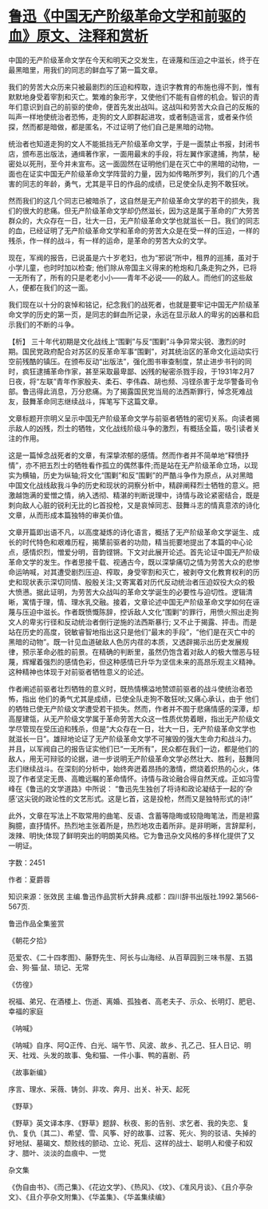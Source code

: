 # [鲁迅《中国无产阶级革命文学和前驱的血》原文、注释和赏析](https://www.vrrw.net/wx/9630.html)

中国的无产阶级革命文学在今天和明天之交发生，在诬蔑和压迫之中滋长，终于在最黑暗里，用我们的同志的鲜血写了第一篇文章。

我们的劳苦大众历来只被最剧烈的压迫和榨取，连识字教育的布施也得不到，惟有默默地身受着宰割和灭亡。繁难的象形字，又使他们不能有自修的机会。智识的青年们意识到自己的前驱的使命，便首先发出战叫。这战叫和劳苦大众自己的反叛的叫声一样地使统治者恐怖，走狗的文人即群起进攻，或者制造谣言，或者亲作侦探，然而都是暗做，都是匿名，不过证明了他们自己是黑暗的动物。

统治者也知道走狗的文人不能抵挡无产阶级革命文学，于是一面禁止书报，封闭书店，颁布恶出版法，通缉著作家，一面用最末的手段，将左翼作家逮捕，拘禁，秘密处以死刑，至今并未宣布。这一面固然在证明他们是在灭亡中的黑暗的动物，一面也在证实中国无产阶级革命文学阵营的力量，因为如传略所罗列，我们的几个遇害的同志的年龄，勇气，尤其是平日的作品的成绩，已足使全队走狗不敢狂吠。

然而我们的这几个同志已被暗杀了，这自然是无产阶级革命文学的若干的损失，我们的很大的悲痛。但无产阶级革命文学却仍然滋长，因为这是属于革命的广大劳苦群众的，大众存在一日，壮大一日，无产阶级革命文学也就滋长一日。我们的同志的血，已经证明了无产阶级革命文学和革命的劳苦大众是在受一样的压迫，一样的残杀，作一样的战斗，有一样的运命，是革命的劳苦大众的文学。

现在，军阀的报告，已说虽是六十岁老妇，也为“邪说”所中，租界的巡捕，虽对于小学儿童，也时时加以检查; 他们除从帝国主义得来的枪炮和几条走狗之外，已将一无所有了，所有的只是老老小小——青年不必说——的敌人。而他们的这些敌人，便都在我们的这一面。

我们现在以十分的哀悼和铭记，纪念我们的战死者，也就是要牢记中国无产阶级革命文学的历史的第一页，是同志的鲜血所记录，永远在显示敌人的卑劣的凶暴和启示我们的不断的斗争。



【析】 三十年代初期是文化战线上“围剿”与反“围剿”斗争异常尖锐、激烈的时期。国民党政府配合对苏区的反革命军事“围剿”，对其统治区的革命文化运动实行空前残酷的镇压。在颁布反动“出版法”，强化图书审查制度，禁止进步书刊的同时，疯狂逮捕革命作家，甚至采取最卑鄙、凶残的秘密杀戮手段，于1931年2月7日夜，将“左联”青年作家殷夫、柔石、李伟森、胡也频、冯铿杀害于龙华警备司令部。鲁迅得此消息，万分悲痛。为了揭露国民党当局的法西斯罪行，悼念死难战友，鼓舞革命同志继续战斗，挥笔写下这篇文章。

文章标题开宗明义呈示中国无产阶级革命文学与前驱者牺牲的密切关系。向读者揭示敌人的凶残，烈士的牺牲，文化战线阶级斗争的激烈，有概括全篇，吸引读者关注的作用。

这是一篇悼念战死者的文章，有深挚浓郁的感情。然而作者并不简单地“释愤抒情”，亦不把五烈士的牺牲看作孤立的偶然事件;而是站在无产阶级革命立场，以现实为横轴，历史为纵轴;将文化“围剿”和反“围剿”的严酷斗争作为原点，从对黑暗中国文化战线敌我斗争的历史和现状的洞察分析中，精辟阐释烈士牺牲的意义。把激越饱满的爱憎之情，纳入透彻、精湛的判断说理中，诗情与政论紧密结合，既是刺向敌人心脏的锐利无比的匕首投枪，又是哀悼同志、鼓舞斗志的情真意浓的诗化文章，从而形成本篇独特的审美价值。

文章开篇即出语不凡，以高度凝炼的诗化语言，概括了无产阶级革命文学诞生、成长的时代特色和艰难历程，揭橥前驱者的功勋，精当扼要地提出了本篇的中心论点，感情炽烈，憎爱分明，音韵铿锵。下文对此展开论述。首先论证中国无产阶级革命文学的发生。作者思接千载、视通古今，既以深挚痛切之情为劳苦大众的悲惨命运呐喊，对其遭受剧烈压迫、榨取，身受宰割和灭亡，被剥夺文化教育权利的历史和现状表示深切同情、殷殷关注;又寄寓着对历代反动统治者压迫奴役大众的极大愤懑。据此证明，为劳苦大众战叫的革命文学诞生的必要性与迫切性。逻辑清晰，寓情于理，情、理水乳交融。接着，文章论述中国无产阶级革命文学如何在诬蔑与压迫中滋长。作者既愤慨陈辞，控诉敌人文化“围剿”的罪行，用愤火照出走狗文人的卑劣行径和反动统治者倒行逆施的法西斯暴行; 又不止于揭露、抨击。而是站在历史的高度，锐敏睿智地指出这只是他们“最末的手段”，“他们是在灭亡中的黑暗的动物”。既一针见血道破敌人色厉内荏的本质，又透辟揭示出历史发展规律，预示革命必胜的前景。在精确的判断里，虽然仍饱含着对敌人的极大憎恶与轻蔑，辉耀着强烈的感情色彩，但这种感情已升华为坚信未来的高昂乐观主义精神。这种精神也体现于对前驱者牺牲意义的论述。

作者阐述前驱者壮烈牺牲的意义时，既热情横溢地赞颂前驱者的战斗使统治者恐怖，指出 他们的勇气尤其是成绩，已使全队走狗不敢狂吠;又痛心承认，由于 他们的牺牲已使无产阶级文学遭受若干损失。然而，作者并不囿于悲痛情感的深潭，却高屋建瓴，从无产阶级文学属于革命劳苦大众这一性质优势着眼，指出无产阶级文学尽管现在受压迫和残杀，但是“大众存在一日，壮大一日，无产阶级革命文学也就滋长一日”。雄辩地论证了无产阶级革命文学不可摧毁的强大生命力和战斗力。并且，以军阀自己的报告证实他们已“一无所有”，民众都在我们一边，都是他们的敌人，用无可辩驳的论据，进一步说明无产阶级革命文学必然壮大、胜利，鼓舞同志们继续战斗。在深刻的分析中，始终奔迸着昂扬的激情，燃烧着炽热的心火，体现了作者坚定无畏、高瞻远瞩的革命情怀。诗情与政论融合得自然天成。正如冯雪峰在《鲁迅的文学道路》中所说： “鲁迅先生独创了将诗和政论凝结于一起的‘杂感’这尖锐的政论性的文艺形式。这是匕首，这是投枪，然而又是独特形式的诗!”

此外，文章在写法上不取常用的曲笔、反语、含蓄等隐晦或较隐晦笔法，而是袒露胸臆，直抒情怀。热烈地主张着所是，热烈地攻击着所非。是非明晰，言辞犀利，泼辣、明快;体现了鲜明突出的明朗美风格。它为鲁迅杂文风格的多样化提供了又一明证。

字数：2451

作者：夏爵蓉

知识来源：张效民 主编.鲁迅作品赏析大辞典.成都：四川辞书出版社.1992.第566-567页.

鲁迅作品全集鉴赏

《朝花夕拾》

范爱农、《二十四孝图》、藤野先生、阿长与山海经、从百草园到三味书屋、五猖会、狗·猫·鼠、琐记、无常

《仿徨》

祝福、弟兄、在酒楼上、伤逝、离婚、孤独者、高老夫子、示众、长明灯、肥皂、幸福的家庭

《呐喊》

《呐喊》自序、阿Q正传、白光、端午节、风波、故乡、孔乙己、狂人日记、明天、社戏、头发的故事、兔和猫、一件小事、鸭的喜剧、药

《故事新编》

序言、理水、采薇、铸剑、非攻、奔月、出关、补天、起死

《野草》

《野草》英文译本序、《野草》题辞、秋夜、影的告别、求乞者、我的失恋、复仇、复仇〔其二〕、希望、雪、风筝、好的故事、过客、死火、狗的驳诘、失掉的好地狱、墓碣文、颓败线的颤动、立论、死后、这样的战士、聪明人和傻子和奴才、腊叶、淡淡的血痕中、一觉

杂文集

《伪自由书》、《而己集》、《花边文学》、《热风》、《坟》、《准风月谈》、《且介亭杂文》、《且介亭杂文附集》、《华盖集》、《华盖集续编》

